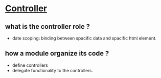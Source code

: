 [Controller](http://campus.codeschool.com/courses/shaping-up-with-angular-js/level/1/section/2/our-first-controller)
=====


what is the controller role ?
------
- date scoping: binding between  spacific data  and spacific html element.

how a module organize its code ?
---
- define controllers
- delegate functionality to the controllers.


